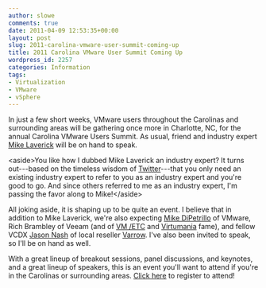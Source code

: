 ```yaml
---
author: slowe
comments: true
date: 2011-04-09 12:53:35+00:00
layout: post
slug: 2011-carolina-vmware-user-summit-coming-up
title: 2011 Carolina VMware User Summit Coming Up
wordpress_id: 2257
categories: Information
tags:
- Virtualization
- VMware
- vSphere
---
```


In just a few short weeks, VMware users throughout the Carolinas and surrounding areas will be gathering once more in Charlotte, NC, for the annual Carolina VMware Users Summit. As usual, friend and industry expert [Mike Laverick](http://www.rtfm-ed.co.uk/) will be on hand to speak.

&lt;aside&gt;You like how I dubbed Mike Laverick an industry expert? It turns out---based on the timeless wisdom of [Twitter](http://twitter.com/)---that you only need an existing industry expert to refer to you as an industry expert and you're good to go. And since others referred to me as an industry expert, I'm passing the favor along to Mike!&lt;/aside&gt;

All joking aside, it is shaping up to be quite an event. I believe that in addition to Mike Laverick, we're also expecting [Mike DiPetrillo](http://www.mikedipetrillo.com/) of VMware, Rich Brambley of Veeam (and of [VM /ETC](http://vmetc.com) and [Virtumania](http://vmetc.com/podcast/) fame), and fellow VCDX [Jason Nash](http://jasonnash.wordpress.com/) of local reseller [Varrow](http://www.varrow.com/). I've also been invited to speak, so I'll be on hand as well.

With a great lineup of breakout sessions, panel discussions, and keynotes, and a great lineup of speakers, this is an event you'll want to attend if you're in the Carolinas or surrounding areas. [Click here](http://info.vmware.com/content/VMUG_Conference_Registration?ug=ch) to register to attend!

